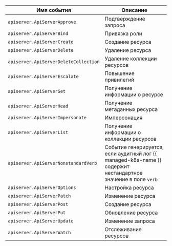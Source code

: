Имя события | Описание
--- | ---
`apiserver.ApiServerApprove` | Подтверждение запроса
`apiserver.ApiServerBind` | Привязка роли
`apiserver.ApiServerCreate` | Создание ресурса
`apiserver.ApiServerDelete` | Удаление ресурса
`apiserver.ApiServerDeleteCollection` | Удаление коллекции ресурсов
`apiserver.ApiServerEscalate` | Повышение привилегий
`apiserver.ApiServerGet` | Получение информации о ресурсе
`apiserver.ApiServerHead` | Получение метаданных ресурса
`apiserver.ApiServerImpersonate` | Имперсонация
`apiserver.ApiServerList` | Получение информации о коллекции ресурсов
`apiserver.ApiServerNonstandardVerb` | Событие генерируется, если аудитный лог {{ managed-k8s-name }} содержит нестандартное значение в поле `verb`
`apiserver.ApiServerOptions` | Настройка ресурса
`apiserver.ApiServerPatch` | Изменение ресурса
`apiserver.ApiServerPost` | Создание ресурса
`apiserver.ApiServerPut` | Обновление ресурса
`apiserver.ApiServerUpdate` | Изменение запроса
`apiserver.ApiServerWatch` | Отслеживание ресурсов
